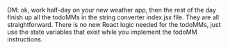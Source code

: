 
DM: ok, work half-day on your new weather app, then the rest of the day finish up all the todoMMs in the string converter index.jsx file. They are all straightforward. There is no new React logic needed for the todoMMs, just use the state variables that exist while you implement the todoMM instructions.

